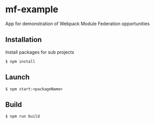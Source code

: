 # mf-example

App for demonstration of Webpack Module Federation opportunities

## Installation

Install packages for sub projects

```
$ npm install
```

## Launch

```
$ npm start:<packageName>
```

## Build

```
$ npm run build
```
